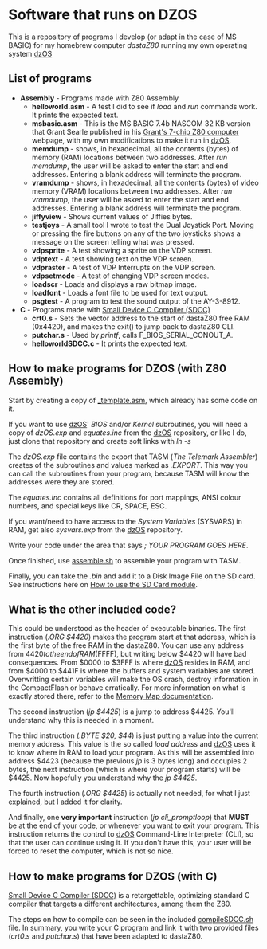 # Software that runs on DZOS

This is a repository of programs I develop (or adapt in the case of MS BASIC) for my homebrew computer _dastaZ80_ running my own operating system [dzOS](https://github.com/dasta400/dzOS)

## List of programs

* **Assembly** - Programs made with Z80 Assembly
  * **helloworld.asm** - A test I did to see if _load_ and _run_ commands work. It prints the expected text.
  * **msbasic.asm** - This is the MS BASIC 7.4b NASCOM 32 KB version that Grant Searle published in his [Grant's 7-chip Z80 computer](http://searle.x10host.com/z80/SimpleZ80.html) webpage, with my own modifications to make it run in [dzOS](https://github.com/dasta400/dzOS).
  * **memdump** - shows, in hexadecimal, all the contents (bytes) of memory (RAM) locations between two addresses. After _run memdump_, the user will be asked to enter the start and end addresses. Entering a blank address will terminate the program.
  * **vramdump** - shows, in hexadecimal, all the contents (bytes) of video memory (VRAM) locations between two addresses. After _run vramdump_, the user will be asked to enter the start and end addresses. Entering a blank address will terminate the program.
  * **jiffyview** - Shows current values of Jiffies bytes.
  * **testjoys** - A small tool I wrote to test the Dual Joystick Port. Moving or pressing the fire buttons on any of the two joysticks shows a message on the screen telling what was pressed.
  * **vdpsprite** - A test showing a sprite on the VDP screen.
  * **vdptext** - A test showing text on the VDP screen.
  * **vdpraster** - A test of VDP Interrupts on the VDP screen.
  * **vdpsetmode** - A test of changing VDP screen modes.
  * **loadscr** - Loads and displays a raw bitmap image.
  * **loadfont** - Loads a font file to be used for text output.
  * **psgtest** - A program to test the sound output of the AY-3-8912.
* **C** - Programs made with [Small Device C Compiler (SDCC)](http://sdcc.sourceforge.net/)
  * **crt0.s** - Sets the vector address to the start of dastaZ80 free RAM (0x4420), and makes the exit() to jump back to dastaZ80 CLI.
  * **putchar.s** - Used by _printf_, calls F_BIOS_SERIAL_CONOUT_A.
  * **helloworldSDCC.c** - It prints the expected text.

## How to make programs for DZOS (with Z80 Assembly)

Start by creating a copy of [_template.asm](https://github.com/dasta400/dzSoftware/blob/main/src/_template.asm), which already has some code on it.

If you want to use [dzOS](https://github.com/dasta400/dzOS)' _BIOS_ and/or _Kernel_ subroutines, you will need a copy of _dzOS.exp_ and _equates.inc_ from the [dzOS](https://github.com/dasta400/dzOS) repository, or like I do, just clone that repository and create soft links with _ln -s_

The _dzOS.exp_ file contains the export that TASM (_The Telemark Assembler_) creates of the subroutines and values marked as _.EXPORT_. This way you can call the subroutines from your program, because TASM will know the addresses were they are stored.

The _equates.inc_ contains all definitions for port mappings, ANSI colour numbers, and special keys like CR, SPACE, ESC.

If you want/need to have access to the _System Variables_ (SYSVARS) in RAM, get also _sysvars.exp_ from the [dzOS](https://github.com/dasta400/dzOS) repository.

Write your code under the area that says _; YOUR PROGRAM GOES HERE_.

Once finished, use [assemble.sh](https://github.com/dasta400/dzSoftware/blob/main/assemble.sh) to assemble your program with TASM.

Finally, you can take the _.bin_ and add it to a Disk Image File on the SD card. See instructions here on [How to use the SD Card module](https://github.com/dasta400/dzOS#how-to-use-the-sd-card-module).

## What is the other included code?

This could be understood as the header of executable binaries. The first instruction (*.ORG $4420*) makes the program start at that address, which is the first byte of the free RAM in the dastaZ80. You can use any address from $4420 to the end of RAM ($FFFF), but writing below $4420 will have bad consequences. From $0000 to $3FFF is where [dzOS](https://github.com/dasta400/dzOS) resides in RAM, and from $4000 to $441F is where the buffers and system variables are stored. Overwritting certain variables will make the OS crash, destroy information in the CompactFlash or behave erratically. For more information on what is exactly stored there, refer to the [Memory Map documentation](https://github.com/dasta400/dzOS/blob/master/docs/dastaZ80%20Memory%20Map.ods).

The second instruction (_jp $4425_) is a jump to address $4425. You'll understand why this is needed in a moment.

The third instruction (_.BYTE $20, $44_) is just putting a value into the current memory address. This value is the so called _load address_ and [dzOS](https://github.com/dasta400/dzOS) uses it to know where in RAM to load your program. As this will be assembled into address $4423 (because the previous _jp_ is 3 bytes long) and occupies 2 bytes, the next instruction (which is where your program starts) will be $4425. Now hopefully you understand why the _jp $4425_.

The fourth instruction (_.ORG $4425_) is actually not needed, for what I just explained, but I added it for clarity.

And finally, one **very important** instruction (_jp cli_promptloop_) that **MUST** be at the end of your code, or whenever you want to exit your program. This instruction returns the control to [dzOS](https://github.com/dasta400/dzOS) Command-Line Interpreter (CLI), so that the user can continue using it. If you don't have this, your user will be forced to reset the computer, which is not so nice.

## How to make programs for DZOS (with C)

[Small Device C Compiler (SDCC)](http://sdcc.sourceforge.net/) is a retargettable, optimizing standard C compiler that targets a different architectures, among them the Z80.

The steps on how to compile can be seen in the included [compileSDCC.sh](https://github.com/dasta400/dzSoftware/tree/main/SDCC/compileSDCC.sh) file. In summary, you write your C program and link it with two provided files (_crt0.s_ and _putchar.s_) that have been adapted to dastaZ80.
